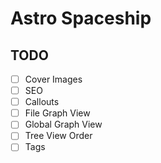 # Astro Spaceship

## TODO

- [ ] Cover Images
- [ ] SEO
- [ ] Callouts
- [ ] File Graph View
- [ ] Global Graph View
- [ ] Tree View Order
- [ ] Tags